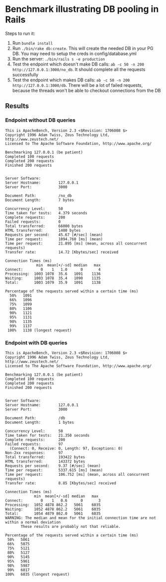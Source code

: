 # Benchmark illustrating DB pooling in Rails

Steps to run it:

1. Run `bundle install`
2. Run `./bin/rake db:create`. This will create the needed DB in your PG DB. You may need to setup the creds in config/database.yml
3. Run the server: `./bin/rails s -e production`
4. Test the endpoint which doesn't make DB calls: `ab -c 50 -n 200 http://127.0.0.1:3000/no_db`. It should complete all the requests successfully
5. Test the endpoint which makes DB calls: `ab -c 50 -n 200 http://127.0.0.1:3000/db`. There will be a lot of failed requests, because the threads won't be able to checkout connections from the DB

## Results

### Endpoint without DB queries

```
This is ApacheBench, Version 2.3 <$Revision: 1706008 $>
Copyright 1996 Adam Twiss, Zeus Technology Ltd, http://www.zeustech.net/
Licensed to The Apache Software Foundation, http://www.apache.org/

Benchmarking 127.0.0.1 (be patient)
Completed 100 requests
Completed 200 requests
Finished 200 requests


Server Software:
Server Hostname:        127.0.0.1
Server Port:            3000

Document Path:          /no_db
Document Length:        7 bytes

Concurrency Level:      50
Time taken for tests:   4.379 seconds
Complete requests:      200
Failed requests:        0
Total transferred:      66000 bytes
HTML transferred:       1400 bytes
Requests per second:    45.67 [#/sec] (mean)
Time per request:       1094.760 [ms] (mean)
Time per request:       21.895 [ms] (mean, across all concurrent requests)
Transfer rate:          14.72 [Kbytes/sec] received

Connection Times (ms)
              min  mean[+/-sd] median   max
Connect:        0    1   1.0      0       4
Processing:  1003 1078  35.6   1091    1136
Waiting:     1003 1078  35.4   1090    1135
Total:       1003 1079  35.9   1091    1138

Percentage of the requests served within a certain time (ms)
  50%   1091
  66%   1096
  75%   1099
  80%   1106
  90%   1121
  95%   1131
  98%   1135
  99%   1137
 100%   1138 (longest request)
 ```

 ### Endpoint with DB queries

 ```
 This is ApacheBench, Version 2.3 <$Revision: 1706008 $>
Copyright 1996 Adam Twiss, Zeus Technology Ltd, http://www.zeustech.net/
Licensed to The Apache Software Foundation, http://www.apache.org/

Benchmarking 127.0.0.1 (be patient)
Completed 100 requests
Completed 200 requests
Finished 200 requests


Server Software:
Server Hostname:        127.0.0.1
Server Port:            3000

Document Path:          /db
Document Length:        1 bytes

Concurrency Level:      50
Time taken for tests:   21.350 seconds
Complete requests:      200
Failed requests:        97
   (Connect: 0, Receive: 0, Length: 97, Exceptions: 0)
Non-2xx responses:      97
Total transferred:      193422 bytes
HTML transferred:       143372 bytes
Requests per second:    9.37 [#/sec] (mean)
Time per request:       5337.615 [ms] (mean)
Time per request:       106.752 [ms] (mean, across all concurrent requests)
Transfer rate:          8.85 [Kbytes/sec] received

Connection Times (ms)
              min  mean[+/-sd] median   max
Connect:        0    1   0.6      0       3
Processing:  1052 4878 862.2   5061    6035
Waiting:     1052 4878 862.2   5061    6035
Total:       1054 4879 862.0   5061    6035
WARNING: The median and mean for the initial connection time are not within a normal deviation
        These results are probably not that reliable.

Percentage of the requests served within a certain time (ms)
  50%   5061
  66%   5075
  75%   5121
  80%   5127
  90%   5145
  95%   5961
  98%   5987
  99%   6017
 100%   6035 (longest request)
 ```
